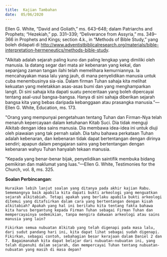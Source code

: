 ```yaml
---
title:  Kajian Tambahan
date:  05/06/2020
---
```


Ellen G. White, “David and Goliath,” ms. 643–648; dalam Patriarchs and Prophets; “Hezekiah,” pp. 331–339; “Deliverance from Assyria,” ms. 349–366 in Prophets and Kings; section 4.k., in “Methods of Bible Study,” yang boleh didapati di http://www.adventistbiblicalresearch.org/materials/bible-interpretation-hermeneutics/methods-bible-study.

"Alkitab adalah sejarah paling kuno dan paling lengkap yang dimiliki oleh manusia. Ia datang segar dari mata air kebenaran yang kekal, dan sepanjang zaman tangan ilahi telah memelihara kemurniannya. Ia mencahayakan masa lalu yang jauh, di mana penyelidikan manusia untuk cuba menembusinya sia-sia. Dalam firman Tuhan sahaja kita melihat kekuatan yang meletakkan asas-asas bumi dan yang menghamparkan langit. Di sini sahaja kita dapati suatu penceritaan yang boleh dipercayai tentang asal-usul bangsa-bangsa. Hanya di sini sahaja  diberikan sejarah bangsa kita yang bebas daripada kebanggaan atau prasangka manusia.”—Ellen G. White, Education, ms. 173.

"Orang yang mempunyai pengetahuan tentang Tuhan dan Firman-Nya telah menaruh kepercayaan dalam ketuhanan Kitab Suci. Dia tidak menguji Alkitab dengan idea sains manusia. Dia membawa idea-idea ini untuk diuji oleh piawaian yang tak pernah salah. Dia tahu bahawa perkataan Tuhan adalah kebenaran, dan kebenaran tidak dapat bertentangan dengan dirinya sendiri; apapun dalam pengajaran   sains  yang bertentangan dengan kebenaran wahyu Tuhan hanyalah tekaan manusia.

"Kepada yang benar-benar bijak, penyelidikan saintifik membuka bidang pemikiran dan maklumat yang luas.”—Ellen G. White, Testimonies for the Church, vol. 8, ms. 325.

**Soalan Perbincangan**:

`Huraikan lebih lanjut soalan yang ditanya pada akhir kajian Rabu. Sememangnya baik apabila kita dapati bukti arkeologi yang menguatkan  sejarah alkitabiah. Tetapi apakah yang berlaku apabila bukti arkeologi ditemui yang ditafsirkan dalam cara yang bertentangan dengan kisah alkitabiah? Apakah yang hal ini beritahu kita tentang fakta bahawa kita harus bergantung kepada Firman Tuhan sebagai Firman Tuhan dan mempercayainya sedemikian, tanpa mengira dakwaan arkeologi atau sains manusia yang lain?`

`Fikirkan semua nubuatan Alkitab yang telah digenapi pada masa lalu, dari sudut pandang hari ini, kita dapat lihat sebagai sudah digenapi. Fikirkan, sebagai contoh, sebahagian besar kerajaan dalam Daniel 2 dan 7. Bagaimanakah kita dapat belajar dari nubuatan-nubuatan ini, yang telah dipenuhi dalam sejarah, dan mempercayai Tuhan tentang nubuatan-nubuatan yang masih di masa depan?`